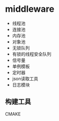 # middleware

- 线程池
- 连接池
- 内存池
- 对象池
- 无锁队列
- 有锁的线程安全队列
- 信号量
- 单例模板
- 定时器
- json读取工具
- 日志模块



## 构建工具

CMAKE
